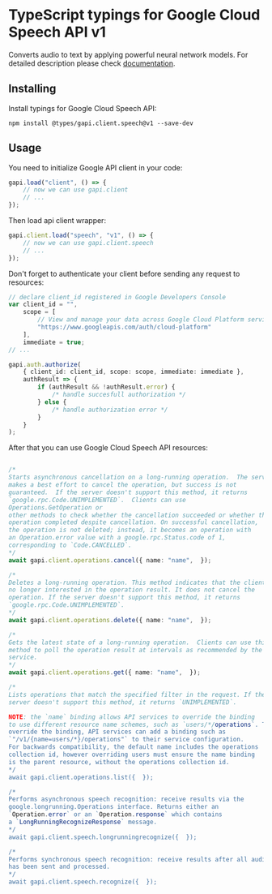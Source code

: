 # TypeScript typings for Google Cloud Speech API v1

Converts audio to text by applying powerful neural network models. For detailed
description please check [documentation](https://cloud.google.com/speech/).

## Installing

Install typings for Google Cloud Speech API:

```
npm install @types/gapi.client.speech@v1 --save-dev
```

## Usage

You need to initialize Google API client in your code:

```typescript
gapi.load("client", () => {
    // now we can use gapi.client
    // ...
});
```

Then load api client wrapper:

```typescript
gapi.client.load("speech", "v1", () => {
    // now we can use gapi.client.speech
    // ...
});
```

Don't forget to authenticate your client before sending any request to
resources:

```typescript
// declare client_id registered in Google Developers Console
var client_id = "",
    scope = [
        // View and manage your data across Google Cloud Platform services
        "https://www.googleapis.com/auth/cloud-platform"
    ],
    immediate = true;
// ...

gapi.auth.authorize(
    { client_id: client_id, scope: scope, immediate: immediate },
    authResult => {
        if (authResult && !authResult.error) {
            /* handle succesfull authorization */
        } else {
            /* handle authorization error */
        }
    }
);
```

After that you can use Google Cloud Speech API resources:

```typescript

/*
Starts asynchronous cancellation on a long-running operation.  The server
makes a best effort to cancel the operation, but success is not
guaranteed.  If the server doesn't support this method, it returns
`google.rpc.Code.UNIMPLEMENTED`.  Clients can use
Operations.GetOperation or
other methods to check whether the cancellation succeeded or whether the
operation completed despite cancellation. On successful cancellation,
the operation is not deleted; instead, it becomes an operation with
an Operation.error value with a google.rpc.Status.code of 1,
corresponding to `Code.CANCELLED`.
*/
await gapi.client.operations.cancel({ name: "name",  });

/*
Deletes a long-running operation. This method indicates that the client is
no longer interested in the operation result. It does not cancel the
operation. If the server doesn't support this method, it returns
`google.rpc.Code.UNIMPLEMENTED`.
*/
await gapi.client.operations.delete({ name: "name",  });

/*
Gets the latest state of a long-running operation.  Clients can use this
method to poll the operation result at intervals as recommended by the API
service.
*/
await gapi.client.operations.get({ name: "name",  });

/*
Lists operations that match the specified filter in the request. If the
server doesn't support this method, it returns `UNIMPLEMENTED`.

NOTE: the `name` binding allows API services to override the binding
to use different resource name schemes, such as `users/*/operations`. To
override the binding, API services can add a binding such as
`"/v1/{name=users/*}/operations"` to their service configuration.
For backwards compatibility, the default name includes the operations
collection id, however overriding users must ensure the name binding
is the parent resource, without the operations collection id.
*/
await gapi.client.operations.list({  });

/*
Performs asynchronous speech recognition: receive results via the
google.longrunning.Operations interface. Returns either an
`Operation.error` or an `Operation.response` which contains
a `LongRunningRecognizeResponse` message.
*/
await gapi.client.speech.longrunningrecognize({  });

/*
Performs synchronous speech recognition: receive results after all audio
has been sent and processed.
*/
await gapi.client.speech.recognize({  });
```
